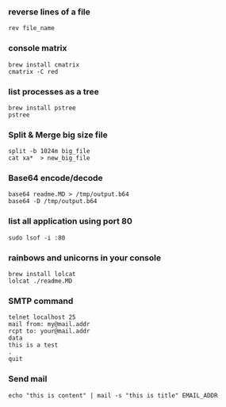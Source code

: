 ### reverse lines of a file
    rev file_name

### console matrix
    brew install cmatrix
    cmatrix -C red

### list processes as a tree
    brew install pstree
    pstree

### Split & Merge big size file
    split -b 1024m big_file
    cat xa*  > new_big_file

### Base64 encode/decode
    base64 readme.MD > /tmp/output.b64
    base64 -D /tmp/output.b64

### list all application using port 80
    sudo lsof -i :80

### rainbows and unicorns in your console
    brew install lolcat
    lolcat ./readme.MD

### SMTP command
    telnet localhost 25
    mail from: my@mail.addr
    rcpt to: your@mail.addr
    data
    this is a test
    .
    quit

### Send mail
    echo "this is content" | mail -s "this is title" EMAIL_ADDR


